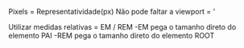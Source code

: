 Pixels = Representatividade(px)
Não pode faltar a viewport = '<meta name="viewport" content="width=device-width, initial-scale=1.0">

Utilizar medidas relativas = EM / REM
-EM pega o tamanho direto do elemento PAI
-REM pega o tamanho direto do elemento ROOT